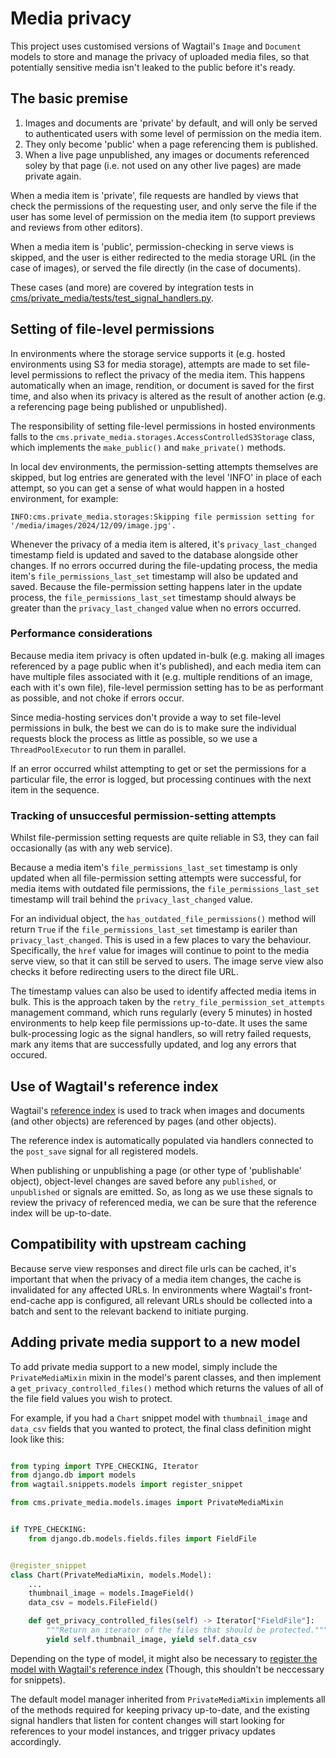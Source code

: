 # Media privacy

This project uses customised versions of Wagtail's `Image` and `Document` models to store and manage the
privacy of uploaded media files, so that potentially sensitive media isn't leaked to the public before it's ready.

## The basic premise

1. Images and documents are 'private' by default, and will only be served to authenticated users with some level of permission on the media item.
2. They only become 'public' when a page referencing them is published.
3. When a live page unpublished, any images or documents referenced soley by that page (i.e. not used on any other live pages) are made private again.

When a media item is 'private', file requests are handled by views that check the permissions of the requesting user, and only serve the file if the user has some level of permission on the media item (to support previews and reviews from other editors).

When a media item is 'public', permission-checking in serve views is skipped, and the user is either redirected to the media storage URL (in the case of images), or served the file directly (in the case of documents).

These cases (and more) are covered by integration tests in [cms/private_media/tests/test_signal_handlers.py](https://github.com/ONSdigital/dis-wagtail/tree/main/cms/private_media/tests/test_signal_handlers.py).

## Setting of file-level permissions

In environments where the storage service supports it (e.g. hosted environments using S3 for media storage), attempts are made to set file-level permissions to reflect the privacy of the media item. This happens automatically when an image, rendition, or document is saved for the first time, and also when its privacy is altered as the result of another action (e.g. a referencing page being published or unpublished).

The responsibility of setting file-level permissions in hosted environments falls to the `cms.private_media.storages.AccessControlledS3Storage` class, which implements the `make_public()` and `make_private()` methods.

In local dev environments, the permission-setting attempts themselves are skipped, but log entries are generated with the level 'INFO' in place of each attempt, so you can get a sense of what would happen in a hosted environment, for example:

```
INFO:cms.private_media.storages:Skipping file permission setting for '/media/images/2024/12/09/image.jpg'.
```

Whenever the privacy of a media item is altered, it's `privacy_last_changed` timestamp field is updated and saved to the database alongside other changes.
If no errors occurred during the file-updating process, the media item's `file_permissions_last_set` timestamp will also be updated and saved. Because the file-permission setting happens later in the update process, the `file_permissions_last_set` timestamp should always be greater than the `privacy_last_changed` value when no errors occurred.

### Performance considerations

Because media item privacy is often updated in-bulk (e.g. making all images referenced by a page public when it's published), and each media item can have multiple files associated with it (e.g. multiple renditions of an image, each with it's own file), file-level permission setting has to be as performant as possible, and not choke if errors occur.

Since media-hosting services don't provide a way to set file-level permissions in bulk, the best we can do is to make sure the individual requests block the process as little as possible, so we use a `ThreadPoolExecutor` to run them in parallel.

If an error occurred whilst attempting to get or set the permissions for a particular file, the error is logged, but processing continues with the next item in the sequence.

### Tracking of unsuccesful permission-setting attempts

Whilst file-permission setting requests are quite reliable in S3, they can fail occasionally (as with any web service).

Because a media item's `file_permissions_last_set` timestamp is only updated when all file-permission setting attempts were successful, for media items with outdated file permissions, the `file_permissions_last_set` timestamp will trail behind the `privacy_last_changed` value.

For an individual object, the `has_outdated_file_permissions()` method will return `True` if the `file_permissions_last_set` timestamp is eariler than `privacy_last_changed`. This is used in a few places to vary the behaviour. Specifically, the `href` value for images will continue to point to the media serve view, so that it can still be served to users. The image serve view also checks it before redirecting users to the direct file URL.

The timestamp values can also be used to identify affected media items in bulk. This is the approach taken by the `retry_file_permission_set_attempts` management command, which runs regularly (every 5 minutes) in hosted environments to help keep file permissions up-to-date. It uses the same bulk-processing logic as the signal handlers, so will retry failed requests, mark any items that are successfully updated, and log any errors that occured.

## Use of Wagtail's reference index

Wagtail's [reference index](https://docs.wagtail.org/en/stable/advanced_topics/reference_index.html) is used to track when images and documents (and other objects) are referenced by pages (and other objects).

The reference index is automatically populated via handlers connected to the `post_save` signal for all registered models.

When publishing or unpublishing a page (or other type of 'publishable' object), object-level changes are saved before any `published`, or `unpublished` or signals are emitted. So, as long as we use these signals to review the privacy
of referenced media, we can be sure that the reference index will be up-to-date.

## Compatibility with upstream caching

Because serve view responses and direct file urls can be cached, it's important that when the privacy of a media item changes, the cache
is invalidated for any affected URLs. In environments where Wagtail's front-end-cache app is configured, all relevant URLs should be collected into a batch and sent to the relevant backend to initiate purging.

## Adding private media support to a new model

To add private media support to a new model, simply include the `PrivateMediaMixin` mixin in the model's parent classes, and then implement a `get_privacy_controlled_files()` method which returns the values of all of the file field values you wish to protect.

For example, if you had a `Chart` snippet model with `thumbnail_image` and `data_csv` fields that you wanted to protect, the final class definition might look like this:

```python

from typing import TYPE_CHECKING, Iterator
from django.db import models
from wagtail.snippets.models import register_snippet

from cms.private_media.models.images import PrivateMediaMixin


if TYPE_CHECKING:
    from django.db.models.fields.files import FieldFile


@register_snippet
class Chart(PrivateMediaMixin, models.Model):
    ...
    thumbnail_image = models.ImageField()
    data_csv = models.FileField()

    def get_privacy_controlled_files(self) -> Iterator["FieldFile"]:
        """Return an iterator of the files that should be protected."""
        yield self.thumbnail_image, yield self.data_csv
```

Depending on the type of model, it might also be necessary to [register the model with Wagtail's reference index](https://docs.wagtail.org/en/v6.3.1/advanced_topics/reference_index.html) (Though, this shouldn't be neccessary for snippets).

The default model manager inherited from `PrivateMediaMixin` implements all of the methods required for keeping privacy up-to-date, and the existing signal handlers that listen for content changes will start looking for references to your model instances, and trigger privacy updates accordingly.
